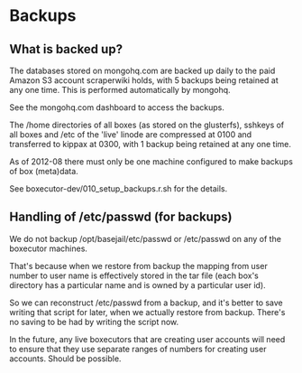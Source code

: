 Backups
=======

What is backed up?
------------------
The databases stored on mongohq.com are backed up daily to the
paid Amazon S3 account scraperwiki holds, with 5 backups being
retained at any one time. This is performed automatically by
mongohq.

See the mongohq.com dashboard to access the backups.

The /home directories of all boxes (as stored on the glusterfs),
sshkeys of all boxes and /etc of the 'live' linode are compressed
at 0100 and transferred to kippax at 0300, with 1 backup being
retained at any one time.

As of 2012-08 there must only be one machine configured to make
backups of box (meta)data.

See boxecutor-dev/010_setup_backups.r.sh for the details.

Handling of /etc/passwd (for backups)
-------------------------------------

We do not backup /opt/basejail/etc/passwd or /etc/passwd on any
of the boxecutor machines.

That's because when we restore from backup the mapping from user
number to user name is effectively stored in the tar file (each
box's directory has a particular name and is owned by a
particular user id).

So we can reconstruct /etc/passwd from a backup, and it's better
to save writing that script for later, when we actually restore
from backup.  There's no saving to be had by writing the script
now.

In the future, any live boxecutors that are creating user
accounts will need to ensure that they use separate ranges of
numbers for creating user accounts.  Should be possible.
